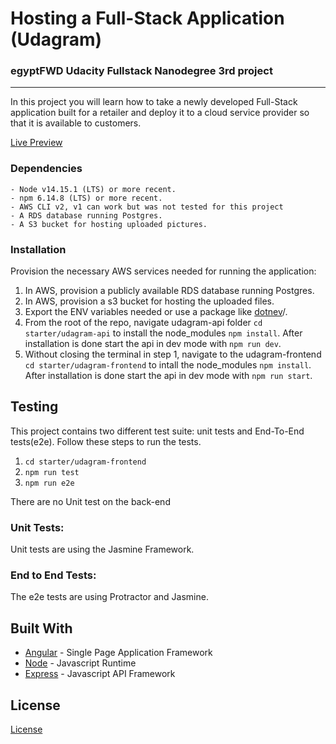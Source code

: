 # Hosting a Full-Stack Application (Udagram)

### **egyptFWD Udacity Fullstack Nanodegree 3rd project**

---

In this project you will learn how to take a newly developed Full-Stack application built for a retailer and deploy it to a cloud service provider so that it is available to customers.

[Live Preview](http://fwd-udagram-app.s3-website-us-east-1.amazonaws.com/)

### Dependencies

```
- Node v14.15.1 (LTS) or more recent.
- npm 6.14.8 (LTS) or more recent.
- AWS CLI v2, v1 can work but was not tested for this project
- A RDS database running Postgres.
- A S3 bucket for hosting uploaded pictures.
```

### Installation

Provision the necessary AWS services needed for running the application:

1. In AWS, provision a publicly available RDS database running Postgres. <Place holder for link to classroom article>
1. In AWS, provision a s3 bucket for hosting the uploaded files. <Place holder for tlink to classroom article>
1. Export the ENV variables needed or use a package like [dotnev](https://www.npmjs.com/package/dotenv)/.
1. From the root of the repo, navigate udagram-api folder `cd starter/udagram-api` to install the node_modules `npm install`. After installation is done start the api in dev mode with `npm run dev`.
1. Without closing the terminal in step 1, navigate to the udagram-frontend `cd starter/udagram-frontend` to intall the node_modules `npm install`. After installation is done start the api in dev mode with `npm run start`.

## Testing

This project contains two different test suite: unit tests and End-To-End tests(e2e). Follow these steps to run the tests.

1. `cd starter/udagram-frontend`
1. `npm run test`
1. `npm run e2e`

There are no Unit test on the back-end

### Unit Tests:

Unit tests are using the Jasmine Framework.

### End to End Tests:

The e2e tests are using Protractor and Jasmine.

## Built With

- [Angular](https://angular.io/) - Single Page Application Framework
- [Node](https://nodejs.org) - Javascript Runtime
- [Express](https://expressjs.com/) - Javascript API Framework

## License

[License](LICENSE.txt)
